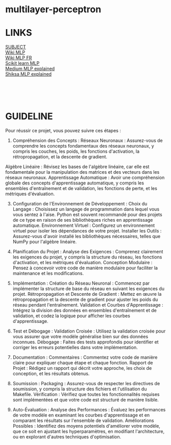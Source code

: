 # multilayer-perceptron

# LINKS

[SUBJECT](https://cdn.intra.42.fr/pdf/pdf/112647/en.subject.pdf)  
[Wiki MLP](https://en.wikipedia.org/wiki/Multilayer_perceptron)  
[Wiki MLP FR](https://fr.wikipedia.org/wiki/Perceptron_multicouche)  
[Scikit learn MLP](https://scikit-learn.org/stable/modules/neural_networks_supervised.html)  
[Medium MLP explained](https://towardsdatascience.com/multilayer-perceptron-explained-with-a-real-life-example-and-python-code-sentiment-analysis-cb408ee93141)  
[Shiksa MLP explained](https://www.shiksha.com/online-courses/articles/understanding-multilayer-perceptron-mlp-neural-networks/)  
[]()  
[]()  
[]()  
[]()  
[]()  


# GUIDELINE
Pour réussir ce projet, vous pouvez suivre ces étapes :

1. Compréhension des Concepts :
Réseaux Neuronaux :
Assurez-vous de comprendre les concepts fondamentaux des réseaux neuronaux, y compris les couches, les poids, les fonctions d'activation, la rétropropagation, et la descente de gradient.

Algèbre Linéaire :
Révisez les bases de l'algèbre linéaire, car elle est fondamentale pour la manipulation des matrices et des vecteurs dans les réseaux neuronaux.
Apprentissage Automatique : Avoir une compréhension globale des concepts d'apprentissage automatique, y compris les ensembles d'entraînement et de validation, les fonctions de perte, et les métriques d'évaluation.

3. Configuration de l'Environnement de Développement :
Choix du Langage : Choisissez un langage de programmation dans lequel vous vous sentez à l'aise. Python est souvent recommandé pour des projets de ce type en raison de ses bibliothèques riches en apprentissage automatique.
Environnement Virtuel : Configurez un environnement virtuel pour isoler les dépendances de votre projet.
Installer les Outils : Assurez-vous d'avoir installé les bibliothèques nécessaires, telles que NumPy pour l'algèbre linéaire.

5. Planification du Projet :
Analyse des Exigences : Comprenez clairement les exigences du projet, y compris la structure du réseau, les fonctions d'activation, et les métriques d'évaluation.
Conception Modulaire : Pensez à concevoir votre code de manière modulaire pour faciliter la maintenance et les modifications.

7. Implémentation :
Création du Réseau Neuronal : Commencez par implémenter la structure de base du réseau en suivant les exigences du projet.
Rétropropagation et Descente de Gradient : Mettez en œuvre la rétropropagation et la descente de gradient pour ajuster les poids du réseau pendant l'entraînement.
Validation et Courbes d'Apprentissage : Intégrez la division des données en ensembles d'entraînement et de validation, et codez la logique pour afficher les courbes d'apprentissage.

9. Test et Débogage :
Validation Croisée : Utilisez la validation croisée pour vous assurer que votre modèle généralise bien sur des données inconnues.
Débogage : Faites des tests approfondis pour identifier et corriger les erreurs potentielles dans votre implémentation.

11. Documentation :
Commentaires : Commentez votre code de manière claire pour expliquer chaque étape et chaque fonction.
Rapport de Projet : Rédigez un rapport qui décrit votre approche, les choix de conception, et les résultats obtenus.

13. Soumission :
Packaging : Assurez-vous de respecter les directives de soumission, y compris la structure des fichiers et l'utilisation du Makefile.
Vérification : Vérifiez que toutes les fonctionnalités requises sont implémentées et que votre code est structuré de manière lisible.

15. Auto-Évaluation :
Analyse des Performances : Évaluez les performances de votre modèle en examinant les courbes d'apprentissage et en comparant les résultats sur l'ensemble de validation.
Améliorations Possibles : Identifiez des moyens potentiels d'améliorer votre modèle, que ce soit en ajustant les hyperparamètres, en modifiant l'architecture, ou en explorant d'autres techniques d'optimisation.
